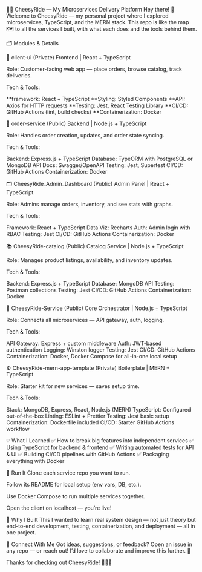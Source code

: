 🚗🧀 CheesyRide — My Microservices Delivery Platform
Hey there! 👋
Welcome to CheesyRide — my personal project where I explored microservices, TypeScript, and the MERN stack. This repo is like the map 🗺️ to all the services I built, with what each does and the tools behind them.

🗂️ Modules & Details


🎨 client-ui (Private)
Frontend | React + TypeScript

Role:
Customer-facing web app — place orders, browse catalog, track deliveries.

Tech & Tools:

**framework: React + TypeScript
**Styling: Styled Components
**API: Axios for HTTP requests
**Testing: Jest, React Testing Library
**CI/CD: GitHub Actions (lint, build checks)
**Containerization: Docker

🛒 order-service (Public)
Backend | Node.js + TypeScript

Role:
Handles order creation, updates, and order state syncing.

Tech & Tools:

Backend: Express.js + TypeScript
Database: TypeORM with PostgreSQL or MongoDB
API Docs: Swagger/OpenAPI
Testing: Jest, Supertest
CI/CD: GitHub Actions
Containerization: Docker

🗂️ CheesyRide_Admin_Dashboard (Public)
Admin Panel | React + TypeScript

Role:
Admins manage orders, inventory, and see stats with graphs.

Tech & Tools:

Framework: React + TypeScript
Data Viz: Recharts
Auth: Admin login with RBAC
Testing: Jest
CI/CD: GitHub Actions
Containerization: Docker

📚 CheesyRide-catalog (Public)
Catalog Service | Node.js + TypeScript

Role:
Manages product listings, availability, and inventory updates.

Tech & Tools:

Backend: Express.js + TypeScript
Database: MongoDB
API Testing: Postman collections
Testing: Jest
CI/CD: GitHub Actions
Containerization: Docker

🔗 CheesyRide-Service (Public)
Core Orchestrator | Node.js + TypeScript

Role:
Connects all microservices — API gateway, auth, logging.

Tech & Tools:

API Gateway: Express + custom middleware
Auth: JWT-based authentication
Logging: Winston logger
Testing: Jest
CI/CD: GitHub Actions
Containerization: Docker, Docker Compose for all-in-one local setup

⚙️ CheesyRide-mern-app-template (Private)
Boilerplate | MERN + TypeScript

Role:
Starter kit for new services — saves setup time.

Tech & Tools:

Stack: MongoDB, Express, React, Node.js (MERN)
TypeScript: Configured out-of-the-box
Linting: ESLint + Prettier
Testing: Jest basic setup
Containerization: Dockerfile included
CI/CD: Starter GitHub Actions workflow

💡 What I Learned
✅ How to break big features into independent services
✅ Using TypeScript for backend & frontend
✅ Writing automated tests for API & UI
✅ Building CI/CD pipelines with GitHub Actions
✅ Packaging everything with Docker

🚀 Run It
Clone each service repo you want to run.

Follow its README for local setup (env vars, DB, etc.).

Use Docker Compose to run multiple services together.

Open the client on localhost — you’re live!

🎯 Why I Built This
I wanted to learn real system design — not just theory but end-to-end development, testing, containerization, and deployment — all in one project.

🤝 Connect With Me
Got ideas, suggestions, or feedback? Open an issue in any repo — or reach out! I’d love to collaborate and improve this further. 🚀

Thanks for checking out CheesyRide! 🧀🚗✨

